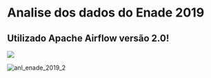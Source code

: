 # Analise dos dados do Enade 2019

## Utilizado Apache Airflow versão 2.0!

![](F:\cods-dockers\airflow-teste\img\anl_enade_2019.PNG)

![anl_enade_2019_2](F:\cods-dockers\airflow-teste\img\anl_enade_2019_2.PNG)